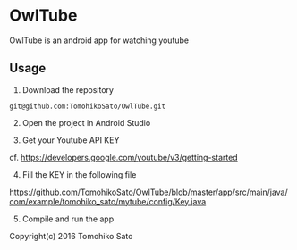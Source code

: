 # OwlTube
OwlTube is an android app for watching youtube

## Usage

1) Download the repository

```git@github.com:TomohikoSato/OwlTube.git```

2) Open the project in Android Studio


3) Get your Youtube API KEY

cf. https://developers.google.com/youtube/v3/getting-started

4) Fill the KEY in the following file

https://github.com/TomohikoSato/OwlTube/blob/master/app/src/main/java/com/example/tomohiko_sato/mytube/config/Key.java

5) Compile and run the app


Copyright(c) 2016 Tomohiko Sato